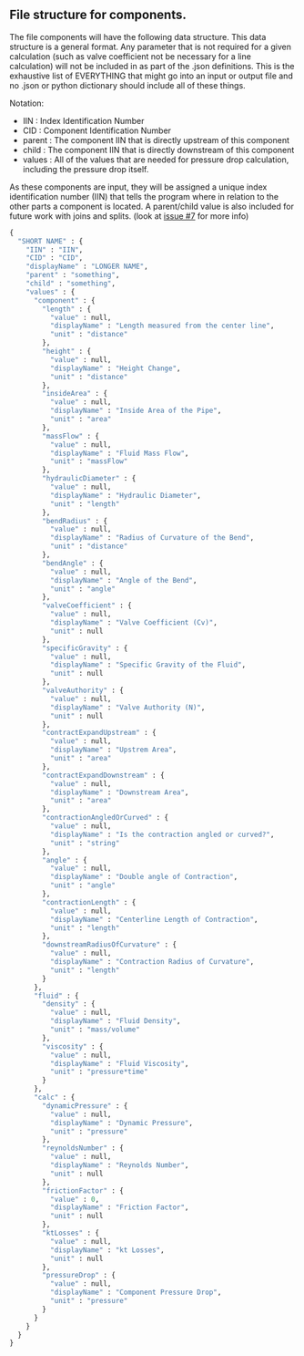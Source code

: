 ## File structure for components.
The file components will have the following data structure. This data structure is a general format. Any parameter that is not required for a given calculation (such as valve coefficient not be necessary for a line calculation) will not be included in as part of the .json definitions. This is the exhaustive list of EVERYTHING that might go into an input or output file and no .json or python dictionary should include all of these things.

Notation:
 - IIN : Index Identification Number
 - CID : Component Identification Number
 - parent : The component IIN that is directly upstream of this component
 - child : The component IIN that is directly downstream of this component
 - values : All of the values that are needed for pressure drop calculation, including the pressure drop itself.
 
 As these components are input, they will be assigned a unique index identification number (IIN) that tells the program where in relation to the other parts a component is located. A parent/child value is also included for future work with joins and splits. (look at [issue #7](https://github.com/louvill/AAE535dPCalc/issues/7) for more info)

```python
{
  "SHORT NAME" : {
    "IIN" : "IIN",
    "CID" : "CID",
	"displayName" : "LONGER NAME",
	"parent" : "something",
	"child" : "something",
	"values" : {
	  "component" : {
	    "length" : {
		  "value" : null,
		  "displayName" : "Length measured from the center line",
		  "unit" : "distance"
		},
	    "height" : {
		  "value" : null,
		  "displayName" : "Height Change",
		  "unit" : "distance"
		},
	    "insideArea" : {
		  "value" : null,
		  "displayName" : "Inside Area of the Pipe",
		  "unit" : "area"
		},
	    "massFlow" : {
		  "value" : null,
		  "displayName" : "Fluid Mass Flow",
		  "unit" : "massFlow"
		},
	    "hydraulicDiameter" : {
		  "value" : null,
		  "displayName" : "Hydraulic Diameter",
		  "unit" : "length"
		},
        "bendRadius" : {
		  "value" : null,
		  "displayName" : "Radius of Curvature of the Bend",
		  "unit" : "distance"
		},
        "bendAngle" : {
		  "value" : null,
		  "displayName" : "Angle of the Bend",
		  "unit" : "angle"
		},
        "valveCoefficient" : {
		  "value" : null,
		  "displayName" : "Valve Coefficient (Cv)",
		  "unit" : null
		},
	    "specificGravity" : {
		  "value" : null,
		  "displayName" : "Specific Gravity of the Fluid",
		  "unit" : null
		},
	    "valveAuthority" : {
		  "value" : null,
		  "displayName" : "Valve Authority (N)",
		  "unit" : null
		},
        "contractExpandUpstream" : {
		  "value" : null,
		  "displayName" : "Upstrem Area",
		  "unit" : "area"
		},
        "contractExpandDownstream" : {
		  "value" : null,
		  "displayName" : "Downstream Area",
		  "unit" : "area"
		},
		"contractionAngledOrCurved" : {
		  "value" : null,
		  "displayName" : "Is the contraction angled or curved?",
		  "unit" : "string"
		},
        "angle" : {
		  "value" : null,
		  "displayName" : "Double angle of Contraction",
		  "unit" : "angle"
		},
        "contractionLength" : {
		  "value" : null,
		  "displayName" : "Centerline Length of Contraction",
		  "unit" : "length"
		},
        "downstreamRadiusOfCurvature" : {
		  "value" : null,
		  "displayName" : "Contraction Radius of Curvature",
		  "unit" : "length"
		}
	  },
	  "fluid" : {
	    "density" : {
		  "value" : null,
		  "displayName" : "Fluid Density",
		  "unit" : "mass/volume"
		},
        "viscosity" : {
		  "value" : null,
		  "displayName" : "Fluid Viscosity",
		  "unit" : "pressure*time"
		}
	  },
	  "calc" : {
	    "dynamicPressure" : {
		  "value" : null,
		  "displayName" : "Dynamic Pressure",
		  "unit" : "pressure"
		},
        "reynoldsNumber" : {
		  "value" : null,
		  "displayName" : "Reynolds Number",
		  "unit" : null
		},
        "frictionFactor" : {
		  "value" : 0,
		  "displayName" : "Friction Factor",
		  "unit" : null
		},
        "ktLosses" : {
		  "value" : null,
		  "displayName" : "kt Losses",
		  "unit" : null
		},
        "pressureDrop" : {
		  "value" : null,
		  "displayName" : "Component Pressure Drop",
		  "unit" : "pressure"
		}
	  }
	}
  }
}
```

